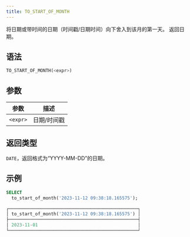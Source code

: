 ```yaml
---
title: TO_START_OF_MONTH
---
```


将日期或带时间的日期（时间戳/日期时间）向下舍入到该月的第一天。
返回日期。

## 语法

```sql
TO_START_OF_MONTH(<expr>)
```

## 参数

| 参数      | 描述          |
|-----------|---------------|
| `<expr>`  | 日期/时间戳   |

## 返回类型

`DATE`，返回格式为“YYYY-MM-DD”的日期。

## 示例

```sql
SELECT
  to_start_of_month('2023-11-12 09:38:18.165575');

┌─────────────────────────────────────────────────┐
│ to_start_of_month('2023-11-12 09:38:18.165575') │
├─────────────────────────────────────────────────┤
│ 2023-11-01                                      │
└─────────────────────────────────────────────────┘
```